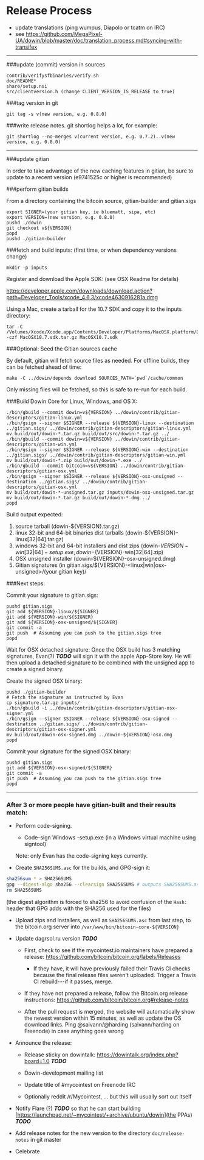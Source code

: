 Release Process
====================

* update translations (ping wumpus, Diapolo or tcatm on IRC)
* see https://github.com/MegaPixel-UA/dowin/blob/master/doc/translation_process.md#syncing-with-transifex

* * *

###update (commit) version in sources

	contrib/verifysfbinaries/verify.sh
	doc/README*
	share/setup.nsi
	src/clientversion.h (change CLIENT_VERSION_IS_RELEASE to true)

###tag version in git

	git tag -s v(new version, e.g. 0.8.0)

###write release notes. git shortlog helps a lot, for example:

	git shortlog --no-merges v(current version, e.g. 0.7.2)..v(new version, e.g. 0.8.0)

* * *

###update gitian

 In order to take advantage of the new caching features in gitian, be sure to update to a recent version (e9741525c or higher is recommended)

###perform gitian builds

 From a directory containing the bitcoin source, gitian-builder and gitian.sigs

	export SIGNER=(your gitian key, ie bluematt, sipa, etc)
	export VERSION=(new version, e.g. 0.8.0)
	pushd ./dowin
	git checkout v${VERSION}
	popd
	pushd ./gitian-builder

###fetch and build inputs: (first time, or when dependency versions change)
 
	mkdir -p inputs

 Register and download the Apple SDK: (see OSX Readme for details)
 
 https://developer.apple.com/downloads/download.action?path=Developer_Tools/xcode_4.6.3/xcode4630916281a.dmg
 
 Using a Mac, create a tarball for the 10.7 SDK and copy it to the inputs directory:
 
	tar -C /Volumes/Xcode/Xcode.app/Contents/Developer/Platforms/MacOSX.platform/Developer/SDKs/ -czf MacOSX10.7.sdk.tar.gz MacOSX10.7.sdk

###Optional: Seed the Gitian sources cache

  By default, gitian will fetch source files as needed. For offline builds, they can be fetched ahead of time:

	make -C ../dowin/depends download SOURCES_PATH=`pwd`/cache/common

  Only missing files will be fetched, so this is safe to re-run for each build.

###Build Dowin Core for Linux, Windows, and OS X:

	./bin/gbuild --commit dowin=v${VERSION} ../dowin/contrib/gitian-descriptors/gitian-linux.yml
	./bin/gsign --signer $SIGNER --release ${VERSION}-linux --destination ../gitian.sigs/ ../dowin/contrib/gitian-descriptors/gitian-linux.yml
	mv build/out/dowin-*.tar.gz build/out/src/dowin-*.tar.gz ../
	./bin/gbuild --commit dowin=v${VERSION} ../dowin/contrib/gitian-descriptors/gitian-win.yml
	./bin/gsign --signer $SIGNER --release ${VERSION}-win --destination ../gitian.sigs/ ../dowin/contrib/gitian-descriptors/gitian-win.yml
	mv build/out/dowin-*.zip build/out/dowin-*.exe ../
	./bin/gbuild --commit bitcoin=v${VERSION} ../dowin/contrib/gitian-descriptors/gitian-osx.yml
	./bin/gsign --signer $SIGNER --release ${VERSION}-osx-unsigned --destination ../gitian.sigs/ ../dowin/contrib/gitian-descriptors/gitian-osx.yml
	mv build/out/dowin-*-unsigned.tar.gz inputs/dowin-osx-unsigned.tar.gz
	mv build/out/dowin-*.tar.gz build/out/dowin-*.dmg ../
	popd
  Build output expected:

  1. source tarball (dowin-${VERSION}.tar.gz)
  2. linux 32-bit and 64-bit binaries dist tarballs (dowin-${VERSION}-linux[32|64].tar.gz)
  3. windows 32-bit and 64-bit installers and dist zips (dowin-${VERSION}-win[32|64]-setup.exe, dowin-${VERSION}-win[32|64].zip)
  4. OSX unsigned installer (dowin-${VERSION}-osx-unsigned.dmg)
  5. Gitian signatures (in gitian.sigs/${VERSION}-<linux|win|osx-unsigned>/(your gitian key)/

###Next steps:

Commit your signature to gitian.sigs:

	pushd gitian.sigs
	git add ${VERSION}-linux/${SIGNER}
	git add ${VERSION}-win/${SIGNER}
	git add ${VERSION}-osx-unsigned/${SIGNER}
	git commit -a
	git push  # Assuming you can push to the gitian.sigs tree
	popd

  Wait for OSX detached signature:
	Once the OSX build has 3 matching signatures, Evan(?) ***TODO*** will sign it with the apple App-Store key.
	He will then upload a detached signature to be combined with the unsigned app to create a signed binary.

  Create the signed OSX binary:

	pushd ./gitian-builder
	# Fetch the signature as instructed by Evan
	cp signature.tar.gz inputs/
	./bin/gbuild -i ../dowin/contrib/gitian-descriptors/gitian-osx-signer.yml
	./bin/gsign --signer $SIGNER --release ${VERSION}-osx-signed --destination ../gitian.sigs/ ../dowin/contrib/gitian-descriptors/gitian-osx-signer.yml
	mv build/out/dowin-osx-signed.dmg ../dowin-${VERSION}-osx.dmg
	popd

Commit your signature for the signed OSX binary:

	pushd gitian.sigs
	git add ${VERSION}-osx-signed/${SIGNER}
	git commit -a
	git push  # Assuming you can push to the gitian.sigs tree
	popd

-------------------------------------------------------------------------

### After 3 or more people have gitian-built and their results match:

- Perform code-signing.

    - Code-sign Windows -setup.exe (in a Windows virtual machine using signtool)

  Note: only Evan has the code-signing keys currently.

- Create `SHA256SUMS.asc` for the builds, and GPG-sign it:
```bash
sha256sum * > SHA256SUMS
gpg --digest-algo sha256 --clearsign SHA256SUMS # outputs SHA256SUMS.asc
rm SHA256SUMS
```
(the digest algorithm is forced to sha256 to avoid confusion of the `Hash:` header that GPG adds with the SHA256 used for the files)

- Upload zips and installers, as well as `SHA256SUMS.asc` from last step, to the bitcoin.org server
  into `/var/www/bin/bitcoin-core-${VERSION}`

- Update dagrsol.ru version ***TODO***

  - First, check to see if the mycointest.io maintainers have prepared a
    release: https://github.com/bitcoin/bitcoin.org/labels/Releases

      - If they have, it will have previously failed their Travis CI
        checks because the final release files weren't uploaded.
        Trigger a Travis CI rebuild---if it passes, merge.

  - If they have not prepared a release, follow the Bitcoin.org release
    instructions: https://github.com/bitcoin/bitcoin.org#release-notes

  - After the pull request is merged, the website will automatically show the newest version within 15 minutes, as well
    as update the OS download links. Ping @saivann/@harding (saivann/harding on Freenode) in case anything goes wrong

- Announce the release:

  - Release sticky on dowintalk: https://dowintalk.org/index.php?board=1.0 ***TODO***

  - Dowin-development mailing list

  - Update title of #mycointest on Freenode IRC

  - Optionally reddit /r/Mycointest, ... but this will usually sort out itself

- Notify Flare (?) ***TODO*** so that he can start building [https://launchpad.net/~mycointest/+archive/ubuntu/dowin](the PPAs) ***TODO***

- Add release notes for the new version to the directory `doc/release-notes` in git master

- Celebrate
